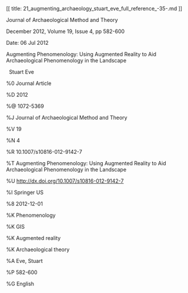 [[
title: 21_augmenting_archaeology_stuart_eve_full_reference_-35-.md
]]

Journal of Archaeological Method and Theory

December 2012, Volume 19, Issue 4, pp 582-600

Date: 06 Jul 2012

Augmenting Phenomenology: Using Augmented Reality to Aid Archaeological
Phenomenology in the Landscape

  Stuart Eve

  

%0 Journal Article

%D 2012

%@ 1072-5369

%J Journal of Archaeological Method and Theory

%V 19

%N 4

%R 10.1007/s10816-012-9142-7

%T Augmenting Phenomenology: Using Augmented Reality to Aid Archaeological
Phenomenology in the Landscape

%U <http://dx.doi.org/10.1007/s10816-012-9142-7>

%I Springer US

%8 2012-12-01

%K Phenomenology

%K GIS

%K Augmented reality

%K Archaeological theory

%A Eve, Stuart

%P 582-600

%G English
